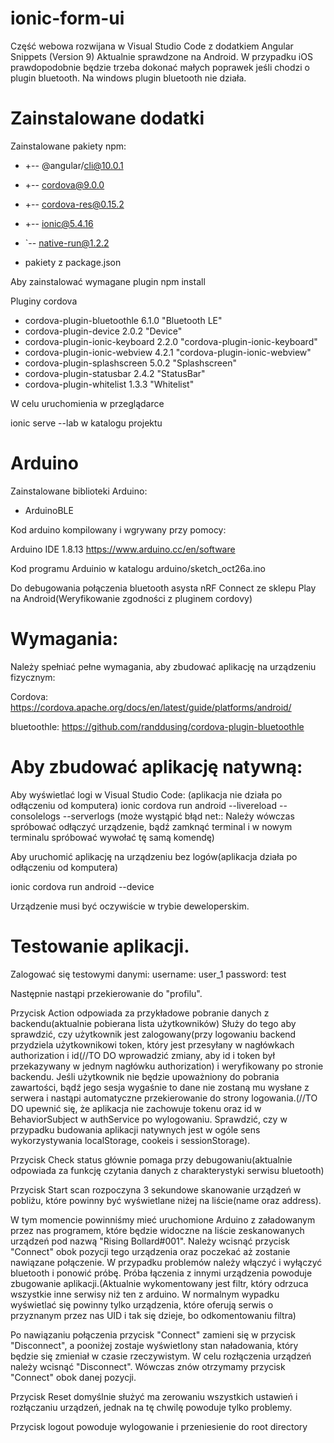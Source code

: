 # ionic-form-ui

Część webowa rozwijana w Visual Studio Code z dodatkiem Angular Snippets (Version 9)
Aktualnie sprawdzone na Android. W przypadku iOS prawdopodobnie będzie trzeba dokonać małych poprawek jeśli chodzi o plugin bluetooth. Na windows plugin bluetooth nie działa.

# Zainstalowane dodatki

Zainstalowane pakiety npm:
+ +-- @angular/cli@10.0.1
+ +-- cordova@9.0.0
+ +-- cordova-res@0.15.2
+ +-- ionic@5.4.16
+ `-- native-run@1.2.2

+ pakiety z package.json

Aby zainstalować wymagane plugin npm install

Pluginy cordova

+ cordova-plugin-bluetoothle 6.1.0 "Bluetooth LE"
+ cordova-plugin-device 2.0.2 "Device"
+ cordova-plugin-ionic-keyboard 2.2.0 "cordova-plugin-ionic-keyboard"
+ cordova-plugin-ionic-webview 4.2.1 "cordova-plugin-ionic-webview"
+ cordova-plugin-splashscreen 5.0.2 "Splashscreen"
+ cordova-plugin-statusbar 2.4.2 "StatusBar"
+ cordova-plugin-whitelist 1.3.3 "Whitelist"

W celu uruchomienia w przeglądarce

ionic serve --lab w katalogu projektu

# Arduino

Zainstalowane biblioteki Arduino:
+ ArduinoBLE

Kod arduino kompilowany i wgrywany przy pomocy:

Arduino IDE 1.8.13
https://www.arduino.cc/en/software

Kod programu Arduinio w katalogu arduino/sketch_oct26a.ino


Do debugowania połączenia bluetooth asysta nRF Connect ze sklepu Play na Android(Weryfikowanie zgodności z pluginem cordovy)




# Wymagania:
Należy spełniać pełne wymagania, aby zbudować aplikację na urządzeniu fizycznym:

Cordova:
https://cordova.apache.org/docs/en/latest/guide/platforms/android/ 

bluetoothle:
https://github.com/randdusing/cordova-plugin-bluetoothle



#  Aby zbudować aplikację natywną:

Aby wyświetlać logi w Visual Studio Code: (aplikacja nie działa po odłączeniu od komputera)
ionic cordova run android --livereload --consolelogs --serverlogs (może wystąpić błąd net:: Należy wówczas spróbować odłączyć urządzenie, bądź zamknąć terminal i w nowym terminalu spróbować wywołać tę samą komendę)


Aby uruchomić aplikację na urządzeniu bez logów(aplikacja działa po odłączeniu od komputera) 

ionic cordova run android --device

Urządzenie musi być oczywiście w trybie deweloperskim.



# Testowanie aplikacji.

Zalogować się testowymi danymi:
username: user_1 
password: test

Następnie nastąpi przekierowanie do "profilu".

Przycisk Action odpowiada za przykładowe pobranie danych z backendu(aktualnie pobierana lista użytkowników) Służy do tego aby sprawdzić, czy użytkownik jest zalogowany(przy logowaniu backend przydziela użytkownikowi token, który jest przesyłany w nagłówkach authorization i id(//TO DO wprowadzić zmiany, aby id i token był przekazywany w jednym nagłówku authorization) i weryfikowany po stronie backendu. Jeśli użytkownik nie będzie upoważniony do pobrania zawartości, bądź jego sesja wygaśnie to dane nie zostaną mu wysłane z serwera i nastąpi automatyczne przekierowanie do strony logowania.(//TO DO upewnić się, że aplikacja nie zachowuje tokenu oraz id w BehaviorSubject w authService po wylogowaniu. Sprawdzić, czy w przypadku budowania aplikacji natywnych jest w ogóle sens wykorzystywania localStorage, cookeis i sessionStorage). 

Przycisk Check status głównie pomaga przy debugowaniu(aktualnie odpowiada za funkcję czytania danych z charakterystyki serwisu bluetooth)

Przycisk Start scan rozpoczyna 3 sekundowe skanowanie urządzeń w pobliżu, które powinny być wyświetlane niżej na liście(name oraz address).

W tym momencie powinniśmy mieć uruchomione Arduino z załadowanym przez nas programem, które będzie widoczne na liście zeskanowanych urządzeń pod nazwą "Rising Bollard#001". Należy wcisnąć przycisk "Connect" obok pozycji tego urządzenia oraz poczekać aż zostanie nawiązane połączenie. W przypadku problemów należy włączyć i wyłączyć bluetooth i ponowić próbę. Próba łączenia z innymi urządzenia powoduje zbugowanie aplikacji.(Aktualnie wykomentowany jest filtr, który odrzuca wszystkie inne serwisy niż ten z arduino. W normalnym wypadku wyświetlać się powinny tylko urządzenia, które oferują serwis o przyznanym przez nas UID i tak się dzieje, bo odkomentowaniu filtra)

Po nawiązaniu połączenia przycisk "Connect" zamieni się w przycisk "Disconnect", a pooniżej zostaje wyświetlony stan naładowania, który będzie się zmieniał w czasie rzeczywistym. W celu rozłączenia urządzeń należy wcisnąć "Disconnect". Wówczas znów otrzymamy przycisk "Connect" obok danej pozycji.

Przycisk Reset domyślnie służyć ma zerowaniu wszystkich ustawień i rozłączaniu urządzeń, jednak na tę chwilę powoduje tylko problemy.

Przycisk logout powoduje wylogowanie i przeniesienie do root directory
